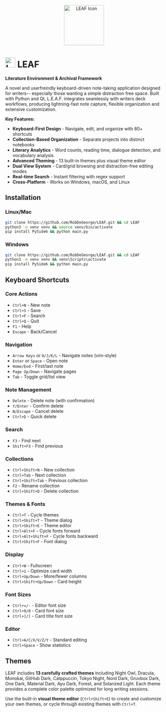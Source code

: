 <div align="center">
  <img src="assets/LEAFico.ico" width="128" height="128" alt="LEAF Icon">
</div>

# <img src="assets/LEAFico.ico" width="32" height="32" alt="LEAF Icon"> LEAF

**Literature Environment & Archival Framework**

A novel and userfreindly keyboard-driven note-taking application designed for writers-- especially those wanting a simple distraction free space. Built with Python and Qt, L.E.A.F. integrates seamlessly with writers deck workflows, producing lightning-fast note capture, flexible organization and extensive customization.

**Key Features:**
- **Keyboard-First Design** - Navigate, edit, and organize with 80+ shortcuts
- **Collection-Based Organization** - Separate projects into distinct notebooks
- **Literary Analytics** - Word counts, reading time, dialogue detection, and vocabulary analysis
- **Advanced Theming** - 13 built-in themes plus visual theme editor
- **Dual View System** - Card/grid browsing and distraction-free editing modes
- **Real-time Search** - Instant filtering with regex support
- **Cross-Platform** - Works on Windows, macOS, and Linux

## Installation

### Linux/Mac
```bash
git clone https://github.com/RobDeGeorge/LEAF.git && cd LEAF
python3 -m venv venv && source venv/bin/activate
pip install PySide6 && python main.py
```

### Windows
```bash
git clone https://github.com/RobDeGeorge/LEAF.git && cd LEAF
python3 -m venv venv && venv\Scripts\activate
pip install PySide6 && python main.py
```

## Keyboard Shortcuts

### Core Actions
- `Ctrl+N` - New note
- `Ctrl+S` - Save
- `Ctrl+F` - Search
- `Ctrl+Q` - Quit
- `F1` - Help
- `Escape` - Back/Cancel

### Navigation
- `Arrow Keys` or `H/J/K/L` - Navigate notes (vim-style)
- `Enter` or `Space` - Open note
- `Home/End` - First/last note
- `Page Up/Down` - Navigate pages
- `Tab` - Toggle grid/list view

### Note Management
- `Delete` - Delete note (with confirmation)
- `Y/Enter` - Confirm delete
- `N/Escape` - Cancel delete
- `Ctrl+D` - Quick delete

### Search
- `F3` - Find next
- `Shift+F3` - Find previous

### Collections
- `Ctrl+Shift+N` - New collection
- `Ctrl+Tab` - Next collection
- `Ctrl+Shift+Tab` - Previous collection
- `F2` - Rename collection
- `Ctrl+Shift+D` - Delete collection

### Themes & Fonts
- `Ctrl+T` - Cycle themes
- `Ctrl+Shift+T` - Theme dialog
- `Ctrl+Shift+E` - Theme editor
- `Ctrl+Alt+F` - Cycle fonts forward
- `Ctrl+Alt+Shift+F` - Cycle fonts backward
- `Ctrl+Shift+F` - Font dialog

### Display
- `Ctrl+W` - Fullscreen
- `Ctrl+1` - Optimize card width
- `Ctrl+Up/Down` - More/fewer columns
- `Ctrl+Shift+Up/Down` - Card height

### Font Sizes
- `Ctrl+=/-` - Editor font size
- `Ctrl+9/0` - Card font size
- `Ctrl+]/[` - Card title font size

### Editor
- `Ctrl+A/C/X/V/Z/Y` - Standard editing
- `Ctrl+Space` - Show statistics

## Themes

LEAF includes **13 carefully crafted themes** including Night Owl, Dracula, Monokai, GitHub Dark, Catppuccin, Tokyo Night, Nord Dark, Gruvbox Dark, One Dark, Material Dark, Ayu Dark, Forest, and Solarized Light. Each theme provides a complete color palette optimized for long writing sessions.

Use the built-in **visual theme editor** (`Ctrl+Shift+E`) to create and customize your own themes, or cycle through existing themes with `Ctrl+T`.
